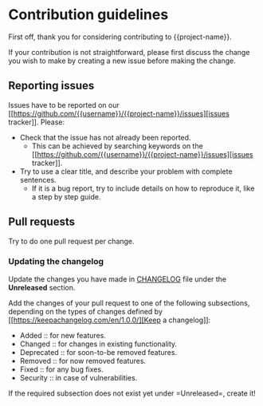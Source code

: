 # Contribution guidelines

First off, thank you for considering contributing to {{project-name}}.

If your contribution is not straightforward, please first discuss the change you
wish to make by creating a new issue before making the change.

## Reporting issues
  Issues have to be reported on our [[https://github.com/{{username}}/{{project-name}}/issues][issues tracker]]. Please:
  - Check that the issue has not already been reported.
    - This can be achieved by searching keywords on the [[https://github.com/{{username}}/{{project-name}}/issues][issues tracker]].
  - Try to use a clear title, and describe your problem with complete sentences.
    - If it is a bug report, try to include details on how to reproduce it, like
      a step by step guide.

## Pull requests
  Try to do one pull request per change.

### Updating the changelog
   Update the changes you have made in
   [CHANGELOG](https://github.com/{{username}}/{{project-name}}/blob/master/CHANGELOG.org)
   file under the **Unreleased** section.

   Add the changes of your pull request to one of the following subsections,
   depending on the types of changes defined by [[https://keepachangelog.com/en/1.0.0/][Keep a changelog]]:
   - Added :: for new features.
   - Changed :: for changes in existing functionality.
   - Deprecated :: for soon-to-be removed features.
   - Removed :: for now removed features.
   - Fixed :: for any bug fixes.
   - Security :: in case of vulnerabilities.

   If the required subsection does not exist yet under =Unreleased=, create it!
